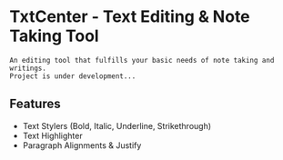 # TxtCenter - Text Editing & Note Taking Tool
    An editing tool that fulfills your basic needs of note taking and writings.
    Project is under development...
## Features
* Text Stylers (Bold, Italic, Underline, Strikethrough)
* Text Highlighter
* Paragraph Alignments & Justify